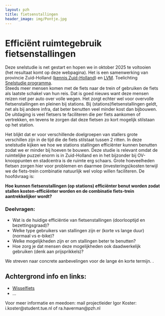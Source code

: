 ```yaml
---
layout: pzh
title: fietsenstallingen
header_image: img/Pontje.jpg
---
```

# Efficiënt ruimtegebruik fietsenstallingen


<div class="tekstblok">
  Deze snelstudie is net gestart en hopen we in oktober 2025 te voltooien (het resultaat komt op deze webpagina). Het is een samenwerking van provincie Zuid-Holland (<a href="https://kennis.zuid-holland.nl/" target="_blank">kennis Zuid-Holland</a>) en <a href="https://labverantwoordemobiliteit.nl/" target="_blank">LVM</a>. Toelichting <a href="snelstudie-werkwijzer.html" target="_blank">Snelstudie programma</a>.
 
</div>
Steeds meer mensen komen met de fiets naar de trein of gebruiken de fiets als laatste schakel van hun reis. Dat is goed nieuws want deze mensen reizen niet per auto over volle wegen. Het zorgt echter wel voor overvolle fietsenstallingen en pleinen bij stations. Bij (stations)fietsenstallingen geldt, net als bij andere infra, dat beter benutten veel minder kost dan bijbouwen. De uitdaging is veel fietsers te faciliteren die per fiets aankomen of vertrekken, en tevens te zorgen dat deze fietsen zo kort mogelijk stilstaan op het station.

Het blijkt dat er voor verschillende doelgroepen van stallers grote verschillen zijn in de tijd die de fiets stilstaat tussen 2 ritten. In deze snelstudie kijken we hoe we stations stallingen efficiënter kunnen benutten zodat we er minder bij hoeven te bouwen. Deze studie is relevant omdat de ruimtelijke puzzel enorm is in Zuid-Holland en in het bijzonder bij OV-knooppunten en stadcentra is de ruimte erg schaars. Grote hoeveelheden fietsen zorgen hier voor problemen en daarmee (investerings)kosten terwijl we de fiets-trein combinatie natuurlijk wel volop willen faciliteren. De hoofdvraag is: 


**Hoe kunnen fietsenstallingen (op stations) efficiënter benut worden zodat stallen  kosten-efficiënter worden en de combinatie fiets-trein aantrekkelijker wordt?**

### Deelvragen:
- Wat is de huidige efficiëntie van fietsenstallingen (doorlooptijd en bezettingsgraad)?
- Welke type gebruikers van stallingen zijn er (korte vs lange duur) (normaal vs e-bike)?
- Welke mogelijkheden zijn er om stallingen beter te benutten?
- Hoe zorg je dat mensen deze mogelijkheden ook daadwerkelijk gebruiken (denk aan prijsprikkels)?



We streven naar concrete aanbevelingen voor de lange én korte termijn. .  



## Achtergrond info en links:
- [Wisselfiets](https://kennis.zuid-holland.nl/wisselfiets/)
- ...
<div class="tekstblok">
Voor meer informatie en meedoen: mail projectleider Igor Koster: i.koster@student.tue.nl of ra.haverman@pzh.nl
</div>
